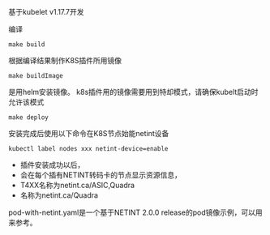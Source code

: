 基于kubelet v1.17.7开发

编译
```
make build
```
根据编译结果制作K8S插件所用镜像
```
make buildImage
```
是用helm安装镜像。 k8s插件用的镜像需要用到特却模式，请确保kubelt启动时允许该模式
```
make deploy
``` 

安装完成后使用以下命令在K8S节点始能netint设备
```
kubectl label nodes xxx netint-device=enable
```

- 插件安装成功以后，
- 会在每个插有NETINT转码卡的节点显示资源信息，
- T4XX名称为netint.ca/ASIC,Quadra
- 名称为netint.ca/Quadra


pod-with-netint.yaml是一个基于NETINT 2.0.0 release的pod镜像示例，可以用来参考。
